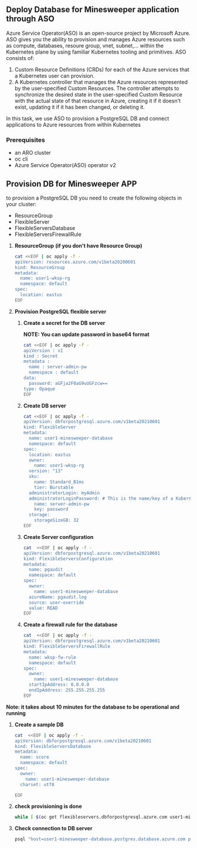 ## Deploy Database for Minesweeper application through ASO
Azure Service Operator(ASO) is an open-source project by Microsoft Azure. ASO gives you the ability to provision and manages Azure resources such as compute, databases, resoure group, vnet, subnet,... within the Kubernetes plane by using familiar Kubernetes tooling and primitives. ASO consists of:
1. Custom Resource Definitions (CRDs) for each of the Azure services that a Kubernetes user can provision.
1. A Kubernetes controller that manages the Azure resources represented by the user-specified Custom Resources. The controller attempts to synchronize the desired state in the user-specified Custom Resource with the actual state of that resource in Azure, creating it if it doesn't exist, updating it if it has been changed, or deleting it.

In this task, we use ASO to provision a PostgreSQL DB and connect applications to Azure resources from within Kubernetes

### Prerequisites

* an ARO cluster
* oc cli
* Azure Service Operator(ASO) operator v2
  
## Provision DB for Minesweeper APP

to provision a PostgreSQL DB you need to create the following objects in your cluster:
 - ResourceGroup  
 - FlexibleServer  
 - FlexibleServersDatabase 
 - FlexibleServersFirewallRule

1. **ResourceGroup**  **(if you don't have Resource Group)**
    ```bash
    cat <<EOF | oc apply -f -
    apiVersion: resources.azure.com/v1beta20200601
    kind: ResourceGroup
    metadata:
      name: user1-wksp-rg
      namespace: default
    spec:
      location: eastus
    EOF
    ```
1. **Provision PostgreSQL flexible server**

    1. **Create a secret for the DB server**
      
       **NOTE: You can update password in base64 format**
       
        ```bash
        cat <<EOF | oc apply -f -
        apiVersion : v1
        kind : Secret
        metadata : 
          name : server-admin-pw
          namespace : default
        data:
          password: aGFja2F0aG9uUGFzcw==
        type: Opaque
        EOF
        ```
            
    1. **Create DB server**
      
        ```bash
        cat <<EOF | oc apply -f -
        apiVersion: dbforpostgresql.azure.com/v1beta20210601
        kind: FlexibleServer
        metadata:
          name: user1-minesweeper-database
          namespace: default
        spec:
          location: eastus
          owner:
            name: user1-wksp-rg
          version: "13"
          sku:
            name: Standard_B1ms
            tier: Burstable
          administratorLogin: myAdmin
          administratorLoginPassword: # This is the name/key of a Kubernetes secret in the same namespace
            name: server-admin-pw
            key: password
          storage:
            storageSizeGB: 32
        EOF
        ```
      
    1. **Create Server configuration**
        ```bash
        cat  <<EOF | oc apply -f -
        apiVersion: dbforpostgresql.azure.com/v1beta20210601
        kind: FlexibleServersConfiguration
        metadata:
          name: pgaudit
          namespace: default
        spec:
          owner:
            name: user1-minesweeper-database
          azureName: pgaudit.log
          source: user-override
          value: READ
        EOF
        ```
    1.  **Create a firewall rule for the database**
        ```bash
        cat  <<EOF | oc apply -f -
        apiVersion: dbforpostgresql.azure.com/v1beta20210601
        kind: FlexibleServersFirewallRule
        metadata:
          name: wksp-fw-rule
          namespace: default
        spec:
          owner:
            name: user1-minesweeper-database
          startIpAddress: 0.0.0.0
          endIpAddress: 255.255.255.255
        EOF
        ```
 
**Note: it takes about 10 minutes for the database to be operational and running** 

 
1. **Create a sample DB**
    ```bash
    cat  <<EOF | oc apply -f -
    apiVersion: dbforpostgresql.azure.com/v1beta20210601
    kind: FlexibleServersDatabase
    metadata:
      name: score
      namespace: default
    spec:
      owner:
        name: user1-minesweeper-database
      charset: utf8
    
    EOF
    ```


1. **check provisioning is done**
    ```bash
    while [ $(oc get flexibleservers.dbforpostgresql.azure.com user1-minesweeper-database -o json | jq -r .status.conditions[0].type) != Ready ]; do  date; echo "wait";  sleep 10; done
    ```
   

1. **Check connection to DB server**
    ```bash
    psql "host=user1-minesweeper-database.postgres.database.azure.com port=5432 dbname=score user=myAdmin password=hackathonPass sslmode=require"
    ```





